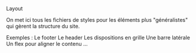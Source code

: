 Layout

On met ici tous les fichiers de styles pour les éléments plus "généralistes" qui gèrent la structure du site.

Exemples :
Le footer
Le header
Les dispositions en grille
Une barre latérale
Un flex pour aligner le contenu
...